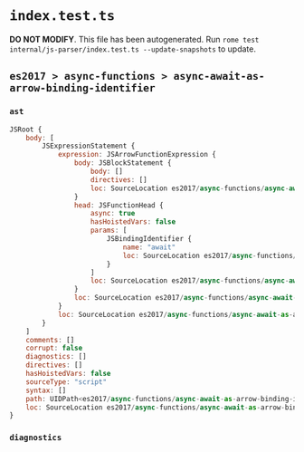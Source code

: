 # `index.test.ts`

**DO NOT MODIFY**. This file has been autogenerated. Run `rome test internal/js-parser/index.test.ts --update-snapshots` to update.

## `es2017 > async-functions > async-await-as-arrow-binding-identifier`

### `ast`

```javascript
JSRoot {
	body: [
		JSExpressionStatement {
			expression: JSArrowFunctionExpression {
				body: JSBlockStatement {
					body: []
					directives: []
					loc: SourceLocation es2017/async-functions/async-await-as-arrow-binding-identifier/input.js 1:15-1:17
				}
				head: JSFunctionHead {
					async: true
					hasHoistedVars: false
					params: [
						JSBindingIdentifier {
							name: "await"
							loc: SourceLocation es2017/async-functions/async-await-as-arrow-binding-identifier/input.js 1:6-1:11 (await)
						}
					]
					loc: SourceLocation es2017/async-functions/async-await-as-arrow-binding-identifier/input.js 1:0-1:14
				}
				loc: SourceLocation es2017/async-functions/async-await-as-arrow-binding-identifier/input.js 1:0-1:17
			}
			loc: SourceLocation es2017/async-functions/async-await-as-arrow-binding-identifier/input.js 1:0-1:17
		}
	]
	comments: []
	corrupt: false
	diagnostics: []
	directives: []
	hasHoistedVars: false
	sourceType: "script"
	syntax: []
	path: UIDPath<es2017/async-functions/async-await-as-arrow-binding-identifier/input.js>
	loc: SourceLocation es2017/async-functions/async-await-as-arrow-binding-identifier/input.js 1:0-2:0
}
```

### `diagnostics`

```

```

